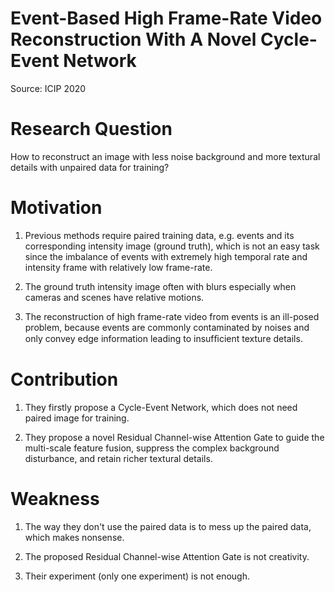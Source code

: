 # Event-Based High Frame-Rate  Video Reconstruction With A Novel Cycle-Event  Network

Source: ICIP 2020

# Research Question

How to reconstruct an image with less noise background and more textural details with unpaired data for training?

# Motivation

1) Previous methods require paired training data, e.g. events and its corresponding intensity image (ground truth), which is not an easy task since the imbalance of events with extremely high temporal rate and intensity frame with relatively low frame-rate.

2) The ground truth intensity image often with blurs especially when cameras and scenes have relative motions. 

3) The reconstruction of high frame-rate video from events is an ill-posed problem, because events are commonly contaminated by noises and only convey edge information leading to insufﬁcient texture details.

# Contribution

1) They firstly propose a Cycle-Event Network, which does not need paired image for training.

2) They propose a novel Residual Channel-wise Attention
Gate to guide the multi-scale feature fusion, suppress the complex background disturbance, and retain richer textural details.

# Weakness

1) The way they don't use the paired data is to mess up the paired data, which makes nonsense.

2) The proposed Residual Channel-wise Attention
Gate is not creativity.

3) Their experiment (only one experiment) is not enough.